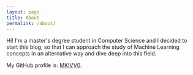 ```yaml
---
layout: page
title: About
permalink: /about/
---
```


Hi! I'm a master's degree student in Computer Science and I decided to start this blog, so that I can approach the study of Machine Learning concepts in an alternative way and dive deep into this field.

My GitHub profile is: [MKIVV0](https://github.com/MKIVV0).
